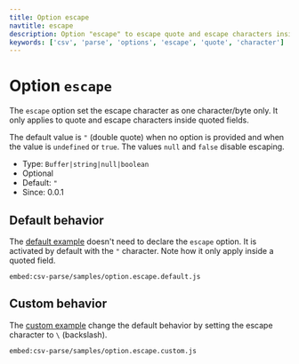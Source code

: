 ```yaml
---
title: Option escape
navtitle: escape
description: Option "escape" to escape quote and escape characters inside quoted fileds.
keywords: ['csv', 'parse', 'options', 'escape', 'quote', 'character']
---
```


# Option `escape`

The `escape` option set the escape character as one character/byte only. It only applies to quote and escape characters inside quoted fields.

The default value is `"` (double quote) when no option is provided and when the value is `undefined` or `true`. The values `null` and `false` disable escaping.

* Type: `Buffer|string|null|boolean`
* Optional
* Default: `"`
* Since: 0.0.1

## Default behavior

The [default example](https://github.com/adaltas/node-csv/blob/master/packages/csv-parse/samples/option.escape.default.js) doesn't need to declare the `escape` option. It is activated by default with the `"` character. Note how it only apply inside a quoted field.

`embed:csv-parse/samples/option.escape.default.js`

## Custom behavior

The [custom example](https://github.com/adaltas/node-csv/blob/master/packages/csv-parse/samples/option.escape.custom.js) change the default behavior by setting the escape character to `\` (backslash).

`embed:csv-parse/samples/option.escape.custom.js`
